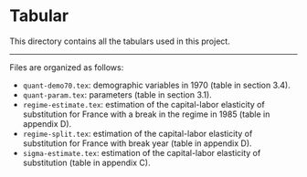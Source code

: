 # Tabular

This directory contains all the tabulars used in this project.

---

Files are organized as follows:

- `quant-demo70.tex`: demographic variables in 1970 (table in section 3.4).
- `quant-param.tex`: parameters (table in section 3.1).
- `regime-estimate.tex`: estimation of the capital-labor elasticity of substitution for France with a break in the regime in 1985 (table in appendix D).
- `regime-split.tex`: estimation of the capital-labor elasticity of substitution for France with break year (table in appendix D).
- `sigma-estimate.tex`: estimation of the capital-labor elasticity of substitution (table in appendix C).